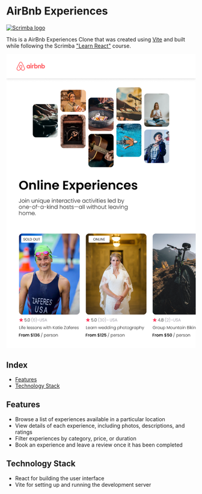 # AirBnb Experiences

[![Scrimba logo](https://scrimba.com/assets/img/scrimba-logo.png=200x200)](https://scrimba.com/learn/learnreact)

This is a AirBnb Experiences Clone that was created using [Vite](https://github.com/vitejs/vite) and built while following the Scrimba ["Learn React"](https://scrimba.com/learn/learnreact) course.

![AirBnb clone design file](./assets/AirBnb%20Experiences.png)

## Index

- [Features](#features)
- [Technology Stack](#technology-stack)

## Features

- Browse a list of experiences available in a particular location
- View details of each experience, including photos, descriptions, and ratings
- Filter experiences by category, price, or duration
- Book an experience and leave a review once it has been completed

## Technology Stack

- React for building the user interface
- Vite for setting up and running the development server
